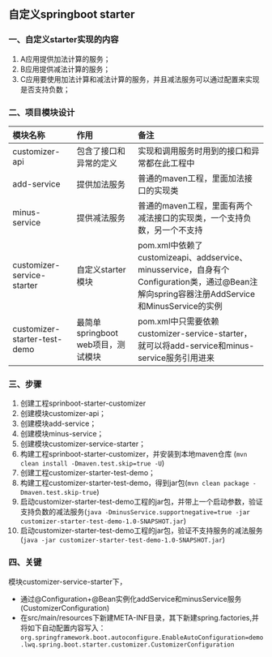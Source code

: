 ## 自定义springboot starter
### 一、自定义starter实现的内容
1. A应用提供加法计算的服务；
2. B应用提供减法计算的服务；
3. C应用要使用加法计算和减法计算的服务，并且减法服务可以通过配置来实现是否支持负数；
### 二、项目模块设计

| 模块名称 | 作用 | 备注 |
| :---- | :---- | :---- |
| customizer-api | 包含了接口和异常的定义 | 实现和调用服务时用到的接口和异常都在此工程中 |
| add-service | 提供加法服务 | 普通的maven工程，里面加法接口的实现类 |
| minus-service | 提供减法服务 | 普通的maven工程，里面有两个减法接口的实现类，一个支持负数，另一个不支持 |
| customizer-service-starter | 自定义starter模块 | pom.xml中依赖了customizeapi、addservice、minusservice，自身有个Configuration类，通过@Bean注解向spring容器注册AddService和MinusService的实例 |
| customizer-starter-test-demo | 最简单springboot web项目，测试模块 | pom.xml中只需要依赖customizer-service-starter，就可以将add-service和minus-service服务引用进来 |

### 三、步骤
1. 创建工程sprinboot-starter-customizer
2. 创建模块customizer-api；
3. 创建模块add-service；
4. 创建模块minus-service；
5. 创建模块customizer-service-starter；
6. 构建工程sprinboot-starter-customizer，并安装到本地maven仓库
(`mvn clean install -Dmaven.test.skip=true -U`)
7. 创建工程customizer-starter-test-demo；
8. 构建工程customizer-starter-test-demo，得到jar包(`mvn clean package -Dmaven.test.skip-true`)
9. 启动customizer-starter-test-demo工程的jar包，并带上一个启动参数，验证支持负数的减法服务(`java -DminusService.supportnegative=true -jar customizer-starter-test-demo-1.0-SNAPSHOT.jar`)
10. 启动customizer-starter-test-demo工程的jar包，验证不支持服务的减法服务(`java -jar customizer-starter-test-demo-1.0-SNAPSHOT.jar`)

### 四、关键
模块customizer-service-starter下，
- 通过@Configuration+@Bean实例化addService和minusService服务(CustomizerConfiguration)
- 在src/main/resources下新建META-INF目录，其下新建spring.factories,并将如下自动配置内容写入：
```org.springframework.boot.autoconfigure.EnableAutoConfiguration=demo.lwq.spring.boot.starter.customizer.CustomizerConfiguration```



